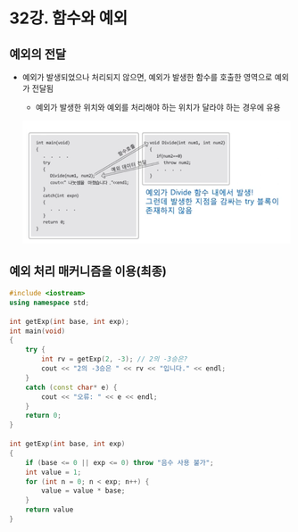 # 32강. 함수와 예외

## 예외의 전달

- 예외가 발생되었으나 처리되지 않으면, 예외가 발생한 함수를 호출한 영역으로 예외가 전달됨
    - 예외가 발생한 위치와 예외를 처리해야 하는 위치가 달라야 하는 경우에 유용
    
    ![Untitled](/resources/%EC%82%AC%EB%9E%8C%EB%A7%8C%EC%9D%B4/ch.32/1.png)

## 예외 처리 매커니즘을 이용(최종)

```cpp
#include <iostream>
using namespace std;

int getExp(int base, int exp);
int main(void)
{
	try {
		int rv = getExp(2, -3); // 2의 -3승은?
		cout << "2의 -3승은 " << rv << "입니다." << endl;
	}
	catch (const char* e) {
		cout << "오류: " << e << endl; 
	}
	return 0;
}

int getExp(int base, int exp)
{
	if (base <= 0 || exp <= 0) throw "음수 사용 불가";
	int value = 1;
	for (int n = 0; n < exp; n++) {
		value = value * base;
	}
	return value
}
```